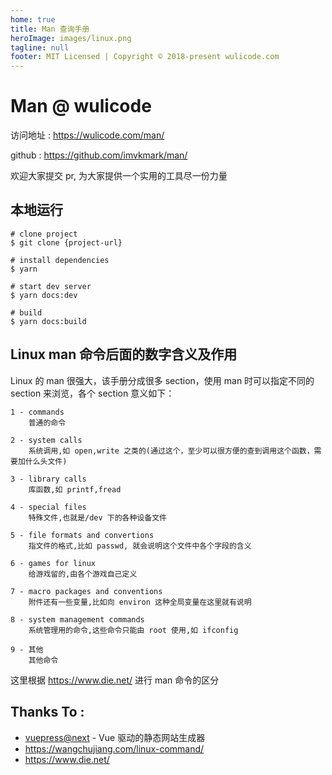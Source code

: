 ```yaml
---
home: true
title: Man 查询手册
heroImage: images/linux.png
tagline: null
footer: MIT Licensed | Copyright © 2018-present wulicode.com
---
```


# Man @ wulicode

访问地址 : https://wulicode.com/man/

github : https://github.com/imvkmark/man/

欢迎大家提交 pr, 为大家提供一个实用的工具尽一份力量

## 本地运行

```
# clone project
$ git clone {project-url}

# install dependencies
$ yarn

# start dev server
$ yarn docs:dev

# build
$ yarn docs:build
```

## Linux man 命令后面的数字含义及作用

Linux 的 man 很强大，该手册分成很多 section，使用 man 时可以指定不同的 section 来浏览，各个 section 意义如下：

```js:no-line-numbers
1 - commands
    普通的命令

2 - system calls
    系统调用,如 open,write 之类的(通过这个，至少可以很方便的查到调用这个函数，需要加什么头文件)

3 - library calls
    库函数,如 printf,fread

4 - special files
    特殊文件,也就是/dev 下的各种设备文件

5 - file formats and convertions
    指文件的格式,比如 passwd, 就会说明这个文件中各个字段的含义

6 - games for linux
    给游戏留的,由各个游戏自己定义

7 - macro packages and conventions
    附件还有一些变量,比如向 environ 这种全局变量在这里就有说明

8 - system management commands
    系统管理用的命令,这些命令只能由 root 使用,如 ifconfig

9 - 其他
    其他命令
```

这里根据 https://www.die.net/ 进行 man 命令的区分

## Thanks To :

-   [vuepress@next](https://v2.vuepress.vuejs.org/zh/) - Vue 驱动的静态网站生成器
-   https://wangchujiang.com/linux-command/
-   https://www.die.net/
